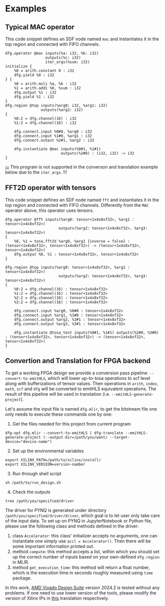# Examples

## Typical MAC operator
This code snippet defines an SDF node named `mac` and instantiates it in the top region and connected with FIFO channels.

```
dfg.operator @mac inputs(%a: i32, %b: i32)
                  outputs(%c: i32)
                  iter_args(%sum: i32)
initialize {
    %0 = arith.constant 0 : i32
    dfg.yield %0 : i32
} {
    %0 = arith.muli %a, %b : i32
    %1 = arith.addi %0, %sum : i32
    dfg.output %1 : i32
    dfg.yield %1 : i32
}
dfg.region @top inputs(%arg0: i32, %arg1: i32)
                outputs(%arg2: i32)
{
    %0:2 = dfg.channel(16) : i32
    %1:2 = dfg.channel(16) : i32

    dfg.connect.input %0#0, %arg0 : i32
    dfg.connect.input %1#0, %arg1 : i32
    dfg.connect.output %2#1, %arg2 : i32

    dfg.instantiate @mac inputs(%0#1, %1#1) 
                         outputs(%2#0) : (i32, i32) -> i32
}
```
¡¡¡ This program is not supported in the converson and translation example below due to the `iter_args`. !!!

## FFT2D operator with tensors
This code snippet defines an SDF node named `fft` and instantiates it in the top region and connected with FIFO channels. Differently from the `MAC` operator above, this operator uses tensors.

```
dfg.operator @fft inputs(%arg0: tensor<1x4x8xf32>, %arg1 : tensor<1x4x8xf32>)
                        outputs(%arg2: tensor<1x4x8xf32>, %arg3: tensor<1x4x8xf32>)
{
    %0, %1 = tosa.fft2d %arg0, %arg1 {inverse = false} : (tensor<1x4x8xf32>, tensor<1x4x8xf32>) -> (tensor<1x4x8xf32>, tensor<1x4x8xf32>)
    dfg.output %0, %1 : tensor<1x4x8xf32>, tensor<1x4x8xf32>
}

dfg.region @top inputs(%arg0: tensor<1x4x8xf32>, %arg1 : tensor<1x4x8xf32>)
                        outputs(%arg2: tensor<1x4x8xf32>, %arg3: tensor<1x4x8xf32>)
{
    %0:2 = dfg.channel(16) : tensor<1x4x8xf32>
    %1:2 = dfg.channel(16) : tensor<1x4x8xf32>
    %2:2 = dfg.channel(16) : tensor<1x4x8xf32>
    %3:2 = dfg.channel(16) : tensor<1x4x8xf32>

    dfg.connect.input %arg0, %0#0 : tensor<1x4x8xf32>
    dfg.connect.input %arg1, %1#0 : tensor<1x4x8xf32>
    dfg.connect.output %arg2, %2#1 : tensor<1x4x8xf32>
    dfg.connect.output %arg3, %3#1 : tensor<1x4x8xf32>

    dfg.instantiate @tosa_test inputs(%0#1, %1#1) outputs(%2#0, %3#0) : (tensor<1x4x8xf32>, tensor<1x4x8xf32>) -> (tensor<1x4x8xf32>, tensor<1x4x8xf32>)
}
```

## Convertion and Translation for FPGA backend
To get a working FPGA design we provide a conversion pass pipeline: `--convert-to-emitHLS`, which will lower up-to-tosa operations to scf level along with bufferizations of tensor values. Then operations in `arith`, `index`, `math`, `scf` and `dfg` will be converted to emitHLS equivalent operations. The result of this pipeline will be used in translation (i.e. `--emitHLS-generate-project`).

Let's assume the input file is named `dfg.mlir`, to get the bitstream file one only needs to execute these commands one by one:

1. Get the files needed for this project from current program
```
dfg-opt dfg.mlir --convert-to-emitHLS | dfg-translate --emitHLS-generate-project (--output-dir=/path/you/want/ --target-device="device-name")
```
2. Set up the environmental variables
```
export XILINX_PATH=/path/to/xilinx/install/
export XILINX_VERSION=version-number
```
3. Run through shell script
```
sh /path/to/run_design.sh
```
4. Check the outputs
```
tree /path/you/specified/driver
```
The driver for PYNQ is generated under directory `/path/you/specified/driver/driver`, which goal is to let user only take care of the input data.
To set up on PYNQ in JupyterNotebook or Python file, please use the following class and methods defined in the driver:

1. class `Accelerator`: this class' initializer accepts no arguments, one can instantiate one simply use `accl = Accelerator()`. Then there will be some important information printed out.
2. method `compute`: this method accepts a list, within which you should set up the correct number of inputs based on your own-defined `dfg.region` in MLIR.
3. method `get_execution_time`: this method will return a float number, which is the execution time in seconds roughly measured using `time` package.

In this work, [AMD Vivado Design Suite](https://www.amd.com/en/products/software/adaptive-socs-and-fpgas/vivado.html) version 2024.2 is tested without any problems. If one need to use lower version of the tools, please modify the version of Xilinx IPs in [this](../lib/Target/GenerateemitHLSProject/GenerateemitHLSProject.cpp#L1170) translation respectively.
